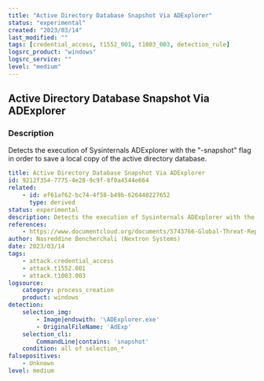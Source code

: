 ```yaml
---
title: "Active Directory Database Snapshot Via ADExplorer"
status: "experimental"
created: "2023/03/14"
last_modified: ""
tags: [credential_access, t1552_001, t1003_003, detection_rule]
logsrc_product: "windows"
logsrc_service: ""
level: "medium"
---
```


## Active Directory Database Snapshot Via ADExplorer

### Description

Detects the execution of Sysinternals ADExplorer with the "-snapshot" flag in order to save a local copy of the active directory database.

```yml
title: Active Directory Database Snapshot Via ADExplorer
id: 9212f354-7775-4e28-9c9f-8f0a4544e664
related:
    - id: ef61af62-bc74-4f58-b49b-626448227652
      type: derived
status: experimental
description: Detects the execution of Sysinternals ADExplorer with the "-snapshot" flag in order to save a local copy of the active directory database.
references:
    - https://www.documentcloud.org/documents/5743766-Global-Threat-Report-2019.html
author: Nasreddine Bencherchali (Nextron Systems)
date: 2023/03/14
tags:
    - attack.credential_access
    - attack.t1552.001
    - attack.t1003.003
logsource:
    category: process_creation
    product: windows
detection:
    selection_img:
        - Image|endswith: '\ADExplorer.exe'
        - OriginalFileName: 'AdExp'
    selection_cli:
        CommandLine|contains: 'snapshot'
    condition: all of selection_*
falsepositives:
    - Unknown
level: medium

```
